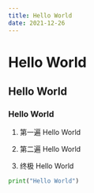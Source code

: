 ```yaml
---
title: Hello World
date: 2021-12-26
---
```


# Hello World
## Hello World
### Hello World

1. 第一遍 Hello World

2. 第二遍 Hello World

3. 终极 Hello World

```python
print("Hello World")
```